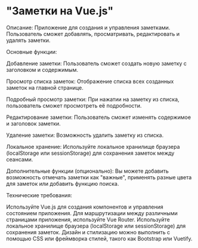
# "Заметки на Vue.js"

Описание: Приложение для создания и управления заметками. Пользователь сможет добавлять, просматривать, редактировать и удалять заметки.

Основные функции:

Добавление заметки: Пользователь сможет создать новую заметку с заголовком и содержимым.

Просмотр списка заметок: Отображение списка всех созданных заметок на главной странице.

Подробный просмотр заметки: При нажатии на заметку из списка, пользователь сможет просмотреть её подробности.

Редактирование заметки: Пользователь сможет изменять содержимое и заголовок заметки.

Удаление заметки: Возможность удалить заметку из списка.

Локальное хранение: Используйте локальное хранилище браузера (localStorage или sessionStorage) для сохранения заметок между сеансами.

Дополнительные функции (опционально): Вы можете добавить возможность отмечать заметки как "важные", применять разные цвета для заметок или добавить функцию поиска.

Технические требования:

Используйте Vue.js для создания компонентов и управления состоянием приложения.
Для маршрутизации между различными страницами приложения, используйте Vue Router.
Используйте локальное хранилище браузера (localStorage или sessionStorage) для сохранения заметок.
Дизайн и стилизацию можно выполнить с помощью CSS или фреймворка стилей, такого как Bootstrap или Vuetify.
